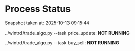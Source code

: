# Process Status

Snapshot taken at: 2025-10-13 09:15:44

../wintrd/trade_algo.py --task price_update: **NOT RUNNING**

../wintrd/trade_algo.py --task buy_sell: **NOT RUNNING**

